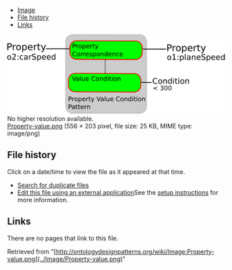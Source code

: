 * [Image](../Image/Property-value.png#file)
* [File history](../Image/Property-value.png#filehistory)
* [Links](../Image/Property-value.png#filelinks)

[![Image:Property-value.png](../images/a/a2/Property-value.png)](../images/a/a2/Property-value.png)  
No higher resolution available.  
[Property-value.png](../images/a/a2/Property-value.png)‎ (556 × 203 pixel, file size: 25 KB, MIME type: image/png)

## File history

Click on a date/time to view the file as it appeared at that time.



  
* [Search for duplicate files](http://ontologydesignpatterns.org/wiki/Special:FileDuplicateSearch/Property-value.png "Special:FileDuplicateSearch/Property-value.png")
* [Edit this file using an external application](http://ontologydesignpatterns.org/wiki/index.php?title=Image:Property-value.png&action=edit&externaledit=true&mode=file "Image:Property-value.png")See the [setup instructions](http://www.mediawiki.org/wiki/Manual:External_editors "http://www.mediawiki.org/wiki/Manual:External_editors") for more information.

## Links



There are no pages that link to this file.




Retrieved from "[http://ontologydesignpatterns.org/wiki/Image:Property-value.png](../Image/Property-value.png)"